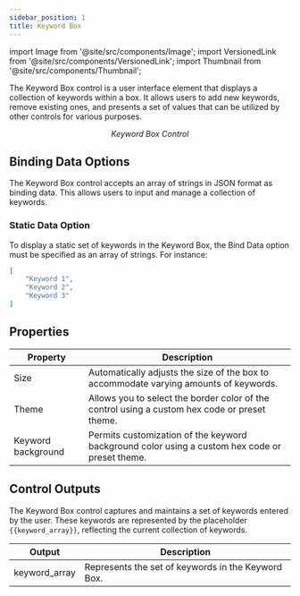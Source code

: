 ```yaml
---
sidebar_position: 1
title: Keyword Box
---
```


import Image from '@site/src/components/Image';
import VersionedLink from '@site/src/components/VersionedLink';
import Thumbnail from '@site/src/components/Thumbnail';

The Keyword Box control is a user interface element that displays a collection of keywords within a box. It allows users to add new keywords, remove existing ones, and presents a set of values that can be utilized by other controls for various purposes.

<figure>
  <Thumbnail src="/img/reference/controls/keyword-box/preview.jpeg" alt="Keyword Box Control" />
  <figcaption align="center"><i>Keyword Box Control</i></figcaption>
</figure>

## Binding Data Options

The Keyword Box control accepts an array of strings in JSON format as binding data. This allows users to input and manage a collection of keywords.

### Static Data Option

To display a static set of keywords in the Keyword Box, the Bind Data option must be specified as an array of strings. For instance:

```json
[
    "Keyword 1",
    "Keyword 2",
    "Keyword 3"
]
```

## Properties

| Property             | Description                                                                                  |
|----------------------|----------------------------------------------------------------------------------------------|
| Size                 | Automatically adjusts the size of the box to accommodate varying amounts of keywords.        |
| Theme                | Allows you to select the border color of the control using a custom hex code or preset theme. |
| Keyword background   | Permits customization of the keyword background color using a custom hex code or preset theme.|

## Control Outputs

The Keyword Box control captures and maintains a set of keywords entered by the user. These keywords are represented by the placeholder `{{keyword_array}}`, reflecting the current collection of keywords.

| Output          | Description                                        |
|-----------------|----------------------------------------------------|
| keyword_array   | Represents the set of keywords in the Keyword Box.  |
